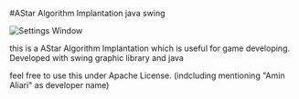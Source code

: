 #AStar Algorithm Implantation java swing

![Settings Window](http://uupload.ir/files/ljnm_screenshot.png)


this is a AStar Algorithm Implantation which is useful for game developing.
Developed with swing graphic library and java

feel free to use this under Apache License. (indcluding mentioning "Amin Aliari" as developer name)
